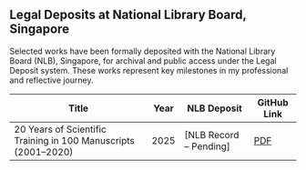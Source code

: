 ## Legal Deposits at National Library Board, Singapore

Selected works have been formally deposited with the National Library Board (NLB), Singapore, for archival and public access under the Legal Deposit system. These works represent key milestones in my professional and reflective journey.

| Title | Year | NLB Deposit | GitHub Link |
|-------|------|-------------|-------------|
| 20 Years of Scientific Training in 100 Manuscripts (2001–2020) | 2025 | [NLB Record – Pending] | [PDF](monographs/20%20Years%20of%20Scientific%20Training%20in%20100%20Manuscripts.pdf) |
